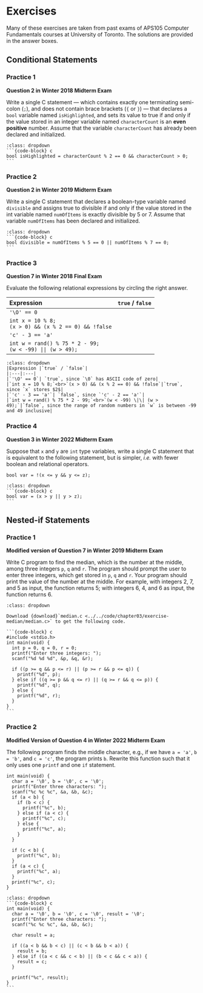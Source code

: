 # Exercises

Many of these exercises are taken from past exams of APS105 Computer Fundamentals courses at University of Toronto. The solutions are provided in the answer boxes.

## Conditional Statements

### Practice 1

**Question 2 in Winter 2018 Midterm Exam**

Write a single C statement — which contains exactly one terminating semi-colon (`;`), and does
not contain brace brackets (`{` or `}`) — that declares a `bool` variable named `isHighlighted`, and
sets its value to true if and only if the value stored in an integer variable named `characterCount`
is an **even positive** number. Assume that the variable `characterCount` has already been declared
and initialized.

````{admonition} Answer
:class: dropdown
```{code-block} c
bool isHighlighted = characterCount % 2 == 0 && characterCount > 0;
```
````

### Practice 2

**Question 2 in Winter 2019 Midterm Exam**

Write a single C statement that declares a boolean-type variable named `divisible` and assigns
true to divisible if and only if the value stored in the int variable named `numOfItems` is exactly
divisible by $5$ or $7$. Assume that variable `numOfItems` has been declared and initialized.

````{admonition} Answer
:class: dropdown
```{code-block} c
bool divisible = numOfItems % 5 == 0 || numOfItems % 7 == 0;
```
````

### Practice 3 

**Question 7 in Winter 2018 Final Exam**

Evaluate the following relational expressions by circling the right answer.

|Expression |`true` / `false`|
|:---|:---|
|`'\O' == 0`| |
|`int x = 10 % 8;`<br>`(x > 0) && (x % 2 == 0) && !false`||
|`'c' - 3 == 'a'`| |
|`int w = rand() % 75 * 2 - 99;`<br>`(w < -99) \|\| (w > 49);`<br>| |


```{admonition} Answer
:class: dropdown
|Expression |`true` / `false`|
|:---|:---|
|`'\O' == 0`| `true`, since `\0` has ASCII code of zero|
|`int x = 10 % 8;`<br>`(x > 0) && (x % 2 == 0) && !false`|`true`, since `x` stores $2$|
|`'c' - 3 == 'a'`| `false`, since `'c' - 2 == 'a'`|
|`int w = rand() % 75 * 2 - 99;`<br>`(w < -99) \|\| (w > 49);`|`false`, since the range of random numbers in `w` is between -99 and 49 inclusive|
```

### Practice 4

**Question 3 in Winter 2022 Midterm Exam**

Suppose that `x` and `y` are `int` type variables, write a single C statement that is equivalent to the following statement, but is simpler, *i.e.* with fewer boolean and relational operators.

```{code-block} c
bool var = !(x <= y && y <= z);
```
    
````{admonition} Answer
:class: dropdown
```{code-block} c
bool var = (x > y || y > z);
```
````

## Nested-if Statements

### Practice 1

**Modified version of Question 7 in Winter 2019 Midterm Exam**

Write C program to find the median, which is the number at the middle, among three integers `p`, `q` and `r`. The program should prompt the user to enter three integers, which get stored in `p`, `q` and `r`. Your program should print the value of the number at the middle. For example, with integers $2$, $7$, and $5$ as input, the function returns 5; with integers $6$, $4$, and $6$ as input, the function returns $6$.

````{admonition} Answer
:class: dropdown

Download {download}`median.c <../../code/chapter03/exercise-median/median.c>` to get the following code.

```{code-block} c
#include <stdio.h>
int main(void) {
  int p = 0, q = 0, r = 0;
  printf("Enter three integers: ");
  scanf("%d %d %d", &p, &q, &r);

  if ((p >= q && p <= r) || (p >= r && p <= q)) {
    printf("%d", p);
  } else if ((q >= p && q <= r) || (q >= r && q <= p)) {
    printf("%d", q);
  } else {
    printf("%d", r);
  }
}
```
````

### Practice 2

**Modified Version of Question 4 in Winter 2022 Midterm Exam**

The following program finds the middle character, e.g., if we have `a = 'a'`, `b = 'b'`, and `c = 'c'`, the program prints `b`. Rewrite this function such that it only uses one `printf` and one `if` statement.

```{code-block} c
int main(void) {
  char a = '\0', b = '\0', c = '\0';
  printf("Enter three characters: ");
  scanf("%c %c %c", &a, &b, &c);
  if (a < b) {
    if (b < c) {
      printf("%c", b);
    } else if (a < c) {
      printf("%c", c);
    } else {
      printf("%c", a);
    }
  }

  if (c < b) {
    printf("%c", b);
  }
  if (a < c) {
    printf("%c", a);
  }
  printf("%c", c);
}
```

````{admonition} Answer
:class: dropdown
```{code-block} c
int main(void) {
  char a = '\0', b = '\0', c = '\0', result = '\0';
  printf("Enter three characters: ");
  scanf("%c %c %c", &a, &b, &c);

  char result = a;

  if ((a < b && b < c) || (c < b && b < a)) {
    result = b;
  } else if ((a < c && c < b) || (b < c && c < a)) {
    result = c;
  }

  printf("%c", result);
}
```
````